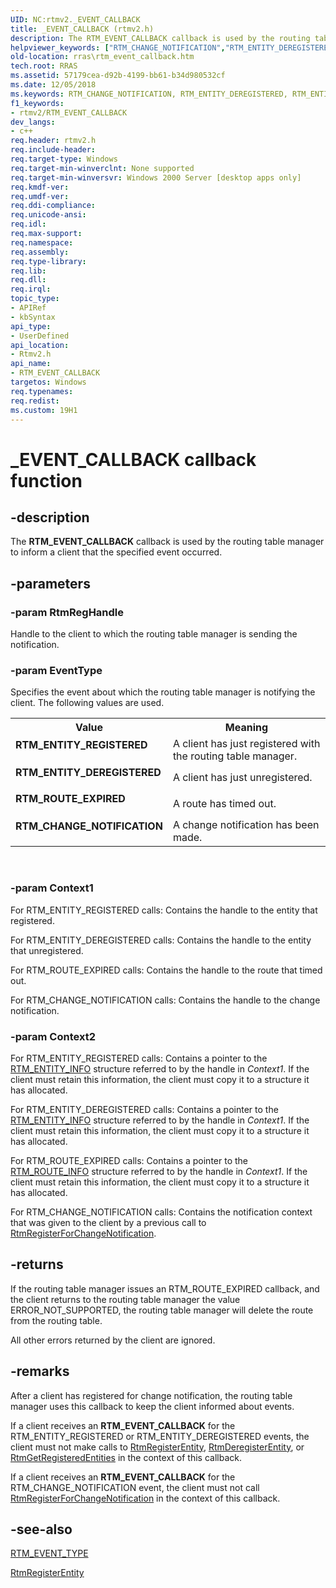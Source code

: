 ```yaml
---
UID: NC:rtmv2._EVENT_CALLBACK
title: _EVENT_CALLBACK (rtmv2.h)
description: The RTM_EVENT_CALLBACK callback is used by the routing table manager to inform a client that the specified event occurred.
helpviewer_keywords: ["RTM_CHANGE_NOTIFICATION","RTM_ENTITY_DEREGISTERED","RTM_ENTITY_REGISTERED","RTM_EVENT_CALLBACK","RTM_EVENT_CALLBACK callback function [RAS]","RTM_EVENT_CALLBACK callback function pointer [RAS]","RTM_ROUTE_EXPIRED","_EVENT_CALLBACK","_EVENT_CALLBACK callback","_rtmv2ref_rtm_event_callback","rras.rtm_event_callback","rtmv2/RTM_EVENT_CALLBACK"]
old-location: rras\rtm_event_callback.htm
tech.root: RRAS
ms.assetid: 57179cea-d92b-4199-bb61-b34d980532cf
ms.date: 12/05/2018
ms.keywords: RTM_CHANGE_NOTIFICATION, RTM_ENTITY_DEREGISTERED, RTM_ENTITY_REGISTERED, RTM_EVENT_CALLBACK, RTM_EVENT_CALLBACK callback function [RAS], RTM_EVENT_CALLBACK callback function pointer [RAS], RTM_ROUTE_EXPIRED, _EVENT_CALLBACK, _EVENT_CALLBACK callback, _rtmv2ref_rtm_event_callback, rras.rtm_event_callback, rtmv2/RTM_EVENT_CALLBACK
f1_keywords:
- rtmv2/RTM_EVENT_CALLBACK
dev_langs:
- c++
req.header: rtmv2.h
req.include-header: 
req.target-type: Windows
req.target-min-winverclnt: None supported
req.target-min-winversvr: Windows 2000 Server [desktop apps only]
req.kmdf-ver: 
req.umdf-ver: 
req.ddi-compliance: 
req.unicode-ansi: 
req.idl: 
req.max-support: 
req.namespace: 
req.assembly: 
req.type-library: 
req.lib: 
req.dll: 
req.irql: 
topic_type:
- APIRef
- kbSyntax
api_type:
- UserDefined
api_location:
- Rtmv2.h
api_name:
- RTM_EVENT_CALLBACK
targetos: Windows
req.typenames: 
req.redist: 
ms.custom: 19H1
---
```


# _EVENT_CALLBACK callback function


## -description


The 
<b>RTM_EVENT_CALLBACK</b> callback is used by the routing table manager to inform a client that the specified event occurred.


## -parameters




### -param RtmRegHandle

Handle to the client to which the routing table manager is sending the notification.


### -param EventType

Specifies the event about which the routing table manager is notifying the client. The following values are used. 



<table>
<tr>
<th>Value</th>
<th>Meaning</th>
</tr>
<tr>
<td width="40%"><a id="RTM_ENTITY_REGISTERED"></a><a id="rtm_entity_registered"></a><dl>
<dt><b>RTM_ENTITY_REGISTERED</b></dt>
</dl>
</td>
<td width="60%">
A client has just registered with the routing table manager.

</td>
</tr>
<tr>
<td width="40%"><a id="RTM_ENTITY_DEREGISTERED"></a><a id="rtm_entity_deregistered"></a><dl>
<dt><b>RTM_ENTITY_DEREGISTERED</b></dt>
</dl>
</td>
<td width="60%">
A client has just unregistered.

</td>
</tr>
<tr>
<td width="40%"><a id="RTM_ROUTE_EXPIRED"></a><a id="rtm_route_expired"></a><dl>
<dt><b>RTM_ROUTE_EXPIRED</b></dt>
</dl>
</td>
<td width="60%">
A route has timed out.

</td>
</tr>
<tr>
<td width="40%"><a id="RTM_CHANGE_NOTIFICATION"></a><a id="rtm_change_notification"></a><dl>
<dt><b>RTM_CHANGE_NOTIFICATION</b></dt>
</dl>
</td>
<td width="60%">
A change notification has been made.

</td>
</tr>
</table>
 


### -param Context1

For RTM_ENTITY_REGISTERED calls: Contains the handle to the entity that registered. 




For RTM_ENTITY_DEREGISTERED calls: Contains the handle to the entity that unregistered.

For RTM_ROUTE_EXPIRED calls: Contains the handle to the route that timed out.

For RTM_CHANGE_NOTIFICATION calls: Contains the handle to the change notification.


### -param Context2

For RTM_ENTITY_REGISTERED calls: Contains a pointer to the 
<a href="https://docs.microsoft.com/windows/desktop/api/rtmv2/ns-rtmv2-rtm_entity_info">RTM_ENTITY_INFO</a> structure referred to by the handle in <i>Context1</i>. If the client must retain this information, the client must copy it to a structure it has allocated. 




For RTM_ENTITY_DEREGISTERED calls: Contains a pointer to the 
<a href="https://docs.microsoft.com/windows/desktop/api/rtmv2/ns-rtmv2-rtm_entity_info">RTM_ENTITY_INFO</a> structure referred to by the handle in <i>Context1</i>. If the client must retain this information, the client must copy it to a structure it has allocated.

For RTM_ROUTE_EXPIRED calls: Contains a pointer to the 
<a href="https://docs.microsoft.com/windows/desktop/api/rtmv2/ns-rtmv2-rtm_route_info">RTM_ROUTE_INFO</a> structure referred to by the handle in <i>Context1</i>. If the client must retain this information, the client must copy it to a structure it has allocated.

For RTM_CHANGE_NOTIFICATION calls: Contains the notification context that was given to the client by a previous call to 
<a href="https://docs.microsoft.com/windows/desktop/api/rtmv2/nf-rtmv2-rtmregisterforchangenotification">RtmRegisterForChangeNotification</a>.


## -returns



If the routing table manager issues an RTM_ROUTE_EXPIRED callback, and the client returns to the routing table manager the value ERROR_NOT_SUPPORTED, the routing table manager will delete the route from the routing table.

All other errors returned by the client are ignored.




## -remarks



After a client has registered for change notification, the routing table manager uses this callback to keep the client informed about events.

If a client receives an 
<b>RTM_EVENT_CALLBACK</b> for the RTM_ENTITY_REGISTERED or RTM_ENTITY_DEREGISTERED events, the client must not make calls to 
<a href="https://docs.microsoft.com/windows/desktop/api/rtmv2/nf-rtmv2-rtmregisterentity">RtmRegisterEntity</a>, 
<a href="https://docs.microsoft.com/windows/desktop/api/rtmv2/nf-rtmv2-rtmderegisterentity">RtmDeregisterEntity</a>, or 
<a href="https://docs.microsoft.com/windows/desktop/api/rtmv2/nf-rtmv2-rtmgetregisteredentities">RtmGetRegisteredEntities</a> in the context of this callback.

If a client receives an 
<b>RTM_EVENT_CALLBACK</b> for the RTM_CHANGE_NOTIFICATION event, the client must not call 
<a href="https://docs.microsoft.com/windows/desktop/api/rtmv2/nf-rtmv2-rtmregisterforchangenotification">RtmRegisterForChangeNotification</a> in the context of this callback.




## -see-also




<a href="https://docs.microsoft.com/windows/desktop/api/rtmv2/ne-rtmv2-rtm_event_type">RTM_EVENT_TYPE</a>



<a href="https://docs.microsoft.com/windows/desktop/api/rtmv2/nf-rtmv2-rtmregisterentity">RtmRegisterEntity</a>
 

 

